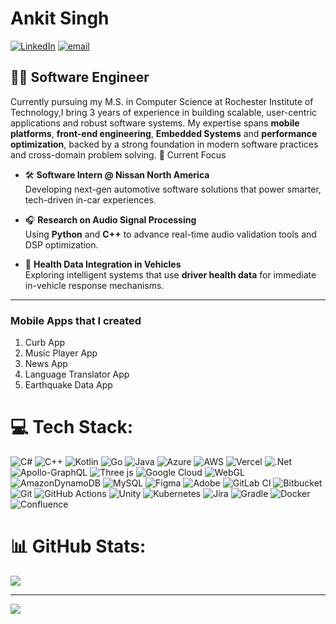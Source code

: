 # Ankit Singh
[![LinkedIn](https://img.shields.io/badge/LinkedIn-%230077B5.svg?logo=linkedin&logoColor=white)](https://www.linkedin.com/in/ankitsingh6/) [![email](https://img.shields.io/badge/Email-D14836?logo=gmail&logoColor=white)](mailto:singhanki67@gmail.com) 

## 👨‍💻 Software Engineer

Currently pursuing my M.S. in Computer Science at Rochester Institute of Technology,I bring 3 years of experience in building scalable, user-centric applications and robust software systems. My expertise spans **mobile platforms**, **front-end engineering**, **Embedded Systems** and **performance optimization**, backed by a strong foundation in modern software practices and cross-domain problem solving.
🔭 Current Focus

- 🛠️ **Software Intern @ Nissan North America**  
  Developing next-gen automotive software solutions that power smarter, tech-driven in-car experiences.

- 🎧 **Research on Audio Signal Processing**  
  Using **Python** and **C++** to advance real-time audio validation tools and DSP optimization.

- 🚗 **Health Data Integration in Vehicles**  
  Exploring intelligent systems that use **driver health data** for immediate in-vehicle response mechanisms.

---

### Mobile Apps that I created

1. Curb App
2. Music Player App
3. News App
4. Language Translator App
5. Earthquake Data App

# 💻 Tech Stack:
![C#](https://img.shields.io/badge/c%23-%23239120.svg?style=for-the-badge&logo=csharp&logoColor=white) ![C++](https://img.shields.io/badge/c++-%2300599C.svg?style=for-the-badge&logo=c%2B%2B&logoColor=white) ![Kotlin](https://img.shields.io/badge/kotlin-%237F52FF.svg?style=for-the-badge&logo=kotlin&logoColor=white) ![Go](https://img.shields.io/badge/go-%2300ADD8.svg?style=for-the-badge&logo=go&logoColor=white) ![Java](https://img.shields.io/badge/java-%23ED8B00.svg?style=for-the-badge&logo=openjdk&logoColor=white) ![Azure](https://img.shields.io/badge/azure-%230072C6.svg?style=for-the-badge&logo=microsoftazure&logoColor=white) ![AWS](https://img.shields.io/badge/AWS-%23FF9900.svg?style=for-the-badge&logo=amazon-aws&logoColor=white) ![Vercel](https://img.shields.io/badge/vercel-%23000000.svg?style=for-the-badge&logo=vercel&logoColor=white) ![.Net](https://img.shields.io/badge/.NET-5C2D91?style=for-the-badge&logo=.net&logoColor=white) ![Apollo-GraphQL](https://img.shields.io/badge/-ApolloGraphQL-311C87?style=for-the-badge&logo=apollo-graphql) ![Three js](https://img.shields.io/badge/threejs-black?style=for-the-badge&logo=three.js&logoColor=white) ![Google Cloud](https://img.shields.io/badge/GoogleCloud-%234285F4.svg?style=for-the-badge&logo=google-cloud&logoColor=white) ![WebGL](https://img.shields.io/badge/WebGL-990000?logo=webgl&logoColor=white&style=for-the-badge) ![AmazonDynamoDB](https://img.shields.io/badge/Amazon%20DynamoDB-4053D6?style=for-the-badge&logo=Amazon%20DynamoDB&logoColor=white) ![MySQL](https://img.shields.io/badge/mysql-4479A1.svg?style=for-the-badge&logo=mysql&logoColor=white) ![Figma](https://img.shields.io/badge/figma-%23F24E1E.svg?style=for-the-badge&logo=figma&logoColor=white) ![Adobe](https://img.shields.io/badge/adobe-%23FF0000.svg?style=for-the-badge&logo=adobe&logoColor=white) ![GitLab CI](https://img.shields.io/badge/gitlab%20CI-%23181717.svg?style=for-the-badge&logo=gitlab&logoColor=white) ![Bitbucket](https://img.shields.io/badge/bitbucket-%230047B3.svg?style=for-the-badge&logo=bitbucket&logoColor=white) ![Git](https://img.shields.io/badge/git-%23F05033.svg?style=for-the-badge&logo=git&logoColor=white) ![GitHub Actions](https://img.shields.io/badge/github%20actions-%232671E5.svg?style=for-the-badge&logo=githubactions&logoColor=white) ![Unity](https://img.shields.io/badge/unity-%23000000.svg?style=for-the-badge&logo=unity&logoColor=white) ![Kubernetes](https://img.shields.io/badge/kubernetes-%23326ce5.svg?style=for-the-badge&logo=kubernetes&logoColor=white) ![Jira](https://img.shields.io/badge/jira-%230A0FFF.svg?style=for-the-badge&logo=jira&logoColor=white) ![Gradle](https://img.shields.io/badge/Gradle-02303A.svg?style=for-the-badge&logo=Gradle&logoColor=white) ![Docker](https://img.shields.io/badge/docker-%230db7ed.svg?style=for-the-badge&logo=docker&logoColor=white) ![Confluence](https://img.shields.io/badge/confluence-%23172BF4.svg?style=for-the-badge&logo=confluence&logoColor=white)
# 📊 GitHub Stats:
![](https://github-readme-stats.vercel.app/api/top-langs/?username=as8878&theme=blue_navy&hide_border=true&include_all_commits=false&count_private=true&layout=compact)

---
[![](https://visitcount.itsvg.in/api?id=as8878&icon=0&color=0)](https://visitcount.itsvg.in)
